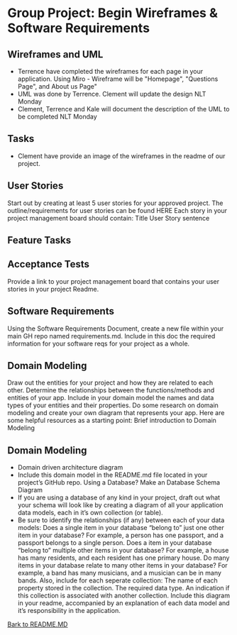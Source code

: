 # Group Project: Begin Wireframes & Software Requirements

## Wireframes and UML

- Terrence have completed the wireframes for each page in your application. Using Miro - Wireframe will be "Homepage", "Questions Page", and About us Page"
- UML was done by Terrence. Clement will update the design NLT Monday
- Clement, Terrence and Kale will document the description of the UML to be completed NLT Monday

## Tasks

- Clement have provide an image of the wireframes in the readme of our project.

## User Stories

Start out by creating at least 5 user stories for your approved project. The outline/requirements for user stories can be found HERE
Each story in your project management board should contain:
Title
User Story sentence

## Feature Tasks

## Acceptance Tests

Provide a link to your project management board that contains your user stories in your project Readme.

## Software Requirements

Using the Software Requirements Document, create a new file within your main GH repo named requirements.md. Include in this doc the required information for your software reqs for your project as a whole.

## Domain Modeling

Draw out the entities for your project and how they are related to each other. Determine the relationships between the functions/methods and entities of your app.
Include in your domain model the names and data types of your entities and their properties.
Do some research on domain modeling and create your own diagram that represents your app. Here are some helpful resources as a starting point:
Brief introduction to Domain Modeling

## Domain Modeling

- Domain driven architecture diagram
- Include this domain model in the README.md file located in your project’s GitHub repo.
  Using a Database? Make an Database Schema Diagram
- If you are using a database of any kind in your project, draft out what your schema will look like by creating a diagram of all your application data models, each in it’s own collection (or table).
- Be sure to identify the relationships (if any) between each of your data models:
  Does a single item in your database “belong to” just one other item in your database? For example, a person has one passport, and a passport belongs to a single person.
  Does a item in your database “belong to” multiple other items in your database? For example, a house has many residents, and each resident has one primary house.
  Do many items in your database relate to many other items in your database? For example, a band has many musicians, and a musician can be in many bands.
  Also, include for each seperate collection:
  The name of each property stored in the collection.
  The required data type.
  An indication if this collection is associated with another collection.
  Include this diagram in your readme, accompanied by an explanation of each data model and it’s responsibility in the application.

[Bark to README.MD](../README.MD)
